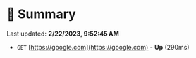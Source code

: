 # 📖 Summary
Last updated: **2/22/2023, 9:52:45 AM**

- `GET` [https://google.com](https://google.com) - **Up** (290ms)
